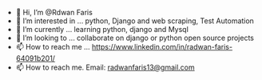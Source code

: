 - 👋 Hi, I’m @Rdwan Faris
- 👀 I’m interested in ... python, Django and web scraping, Test Automation  
- 🌱 I’m currently ... learning python, django and Mysql 
- 💞️ I’m looking to ... collaborate on django or python open source projects
- 📫 How to reach me ... https://www.linkedin.com/in/radwan-faris-64091b201/
 - 📫 How to reach me. Email: radwanfaris13@gmail.com 
<!---
RNFS/RNFS is a ✨ special ✨ repository because its `README.md` (this file) appears on your GitHub profile.
You can click the Preview link to take a look at your changes.
--->
